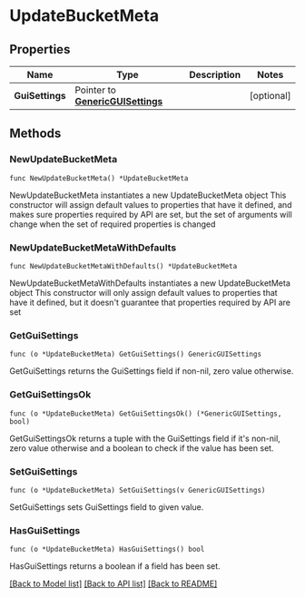 # UpdateBucketMeta

## Properties

Name | Type | Description | Notes
------------ | ------------- | ------------- | -------------
**GuiSettings** | Pointer to [**GenericGUISettings**](GenericGUISettings.md) |  | [optional] 

## Methods

### NewUpdateBucketMeta

`func NewUpdateBucketMeta() *UpdateBucketMeta`

NewUpdateBucketMeta instantiates a new UpdateBucketMeta object
This constructor will assign default values to properties that have it defined,
and makes sure properties required by API are set, but the set of arguments
will change when the set of required properties is changed

### NewUpdateBucketMetaWithDefaults

`func NewUpdateBucketMetaWithDefaults() *UpdateBucketMeta`

NewUpdateBucketMetaWithDefaults instantiates a new UpdateBucketMeta object
This constructor will only assign default values to properties that have it defined,
but it doesn't guarantee that properties required by API are set

### GetGuiSettings

`func (o *UpdateBucketMeta) GetGuiSettings() GenericGUISettings`

GetGuiSettings returns the GuiSettings field if non-nil, zero value otherwise.

### GetGuiSettingsOk

`func (o *UpdateBucketMeta) GetGuiSettingsOk() (*GenericGUISettings, bool)`

GetGuiSettingsOk returns a tuple with the GuiSettings field if it's non-nil, zero value otherwise
and a boolean to check if the value has been set.

### SetGuiSettings

`func (o *UpdateBucketMeta) SetGuiSettings(v GenericGUISettings)`

SetGuiSettings sets GuiSettings field to given value.

### HasGuiSettings

`func (o *UpdateBucketMeta) HasGuiSettings() bool`

HasGuiSettings returns a boolean if a field has been set.


[[Back to Model list]](../README.md#documentation-for-models) [[Back to API list]](../README.md#documentation-for-api-endpoints) [[Back to README]](../README.md)


